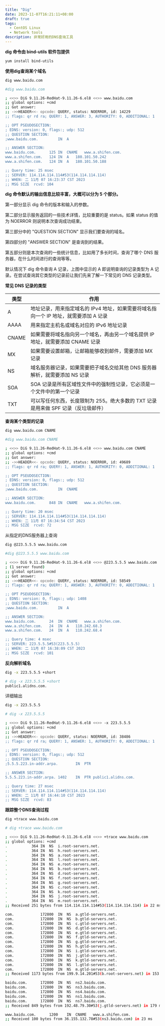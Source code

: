 ```yaml
---
title: "Dig"
date: 2023-11-07T16:21:11+08:00
draft: true
tags:
  - CentOS Linux
  - Network tools
description: 非常好用的DNS查询工具
---
```




**dig 命令由 bind-utils 软件包提供**

```bash
yum install bind-utils
```



**使用dig查询某个域名**

```bash
dig www.baidu.com
```

```bash
#dig www.baidu.com

; <<>> DiG 9.11.26-RedHat-9.11.26-6.el8 <<>> www.baidu.com
;; global options: +cmd
;; Got answer:
;; ->>HEADER<<- opcode: QUERY, status: NOERROR, id: 14229
;; flags: qr rd ra; QUERY: 1, ANSWER: 3, AUTHORITY: 0, ADDITIONAL: 1

;; OPT PSEUDOSECTION:
; EDNS: version: 0, flags:; udp: 512
;; QUESTION SECTION:
;www.baidu.com.			IN	A

;; ANSWER SECTION:
www.baidu.com.		125	IN	CNAME	www.a.shifen.com.
www.a.shifen.com.	124	IN	A	180.101.50.242
www.a.shifen.com.	124	IN	A	180.101.50.188

;; Query time: 25 msec
;; SERVER: 114.114.114.114#53(114.114.114.114)
;; WHEN: 二 11月 07 16:23:37 CST 2023
;; MSG SIZE  rcvd: 104

```



**dig 命令默认的输出信息比较丰富，大概可以分为 5 个部分。**

第一部分显示 dig 命令的版本和输入的参数。

第二部分显示服务返回的一些技术详情，比较重要的是 status。如果 status 的值为 NOERROR 则说明本次查询成功结束。

第三部分中的 "QUESTION SECTION" 显示我们要查询的域名。

第四部分的 "ANSWER SECTION" 是查询到的结果。

第五部分则是本次查询的一些统计信息，比如用了多长时间，查询了哪个 DNS 服务器，在什么时间进行的查询等等。

默认情况下 dig 命令查询 A 记录，上图中显示的 A 即说明查询的记录类型为 A 记录。在尝试查询其它类型的记录前让我们先来了解一下常见的 DNS 记录类型。

 

**常见 DNS 记录的类型**

| 类型  | 作用                                                         |
| ----- | ------------------------------------------------------------ |
| A     | 地址记录，用来指定域名的 IPv4 地址，如果需要将域名指向一个 IP 地址，就需要添加 A 记录 |
| AAAA  | 用来指定主机名或域名对应的 IPv6 地址记录                     |
| CNAME | 如果需要将域名指向另一个域名，再由另一个域名提供 IP 地址，就需要添加 CNAME 记录 |
| MX    | 如果需要设置邮箱，让邮箱能够收到邮件，需要添加 MX 记录       |
| NS    | 域名服务器记录，如果需要把子域名交给其他 DNS 服务器解析，就需要添加 NS 记录 |
| SOA   | SOA 记录是所有区域性文件中的强制性记录，它必须是一个文件中的第一个记录 |
| TXT   | 可以写任何东西，长度限制为 255。绝大多数的 TXT 记录是用来做 SPF 记录（反垃圾邮件） |



**查询某个类型的记录**

```bash
dig www.baidu.com CNAME
```

```bash
#dig www.baidu.com CNAME

; <<>> DiG 9.11.26-RedHat-9.11.26-6.el8 <<>> www.baidu.com CNAME
;; global options: +cmd
;; Got answer:
;; ->>HEADER<<- opcode: QUERY, status: NOERROR, id: 49689
;; flags: qr rd ra; QUERY: 1, ANSWER: 1, AUTHORITY: 0, ADDITIONAL: 1

;; OPT PSEUDOSECTION:
; EDNS: version: 0, flags:; udp: 512
;; QUESTION SECTION:
;www.baidu.com.			IN	CNAME

;; ANSWER SECTION:
www.baidu.com.		848	IN	CNAME	www.a.shifen.com.

;; Query time: 20 msec
;; SERVER: 114.114.114.114#53(114.114.114.114)
;; WHEN: 二 11月 07 16:34:54 CST 2023
;; MSG SIZE  rcvd: 72

```



从指定的DNS服务器上查询

```bash
dig @223.5.5.5 www.baidu.com
```

```bash
#dig @223.5.5.5 www.baidu.com

; <<>> DiG 9.11.26-RedHat-9.11.26-6.el8 <<>> @223.5.5.5 www.baidu.com
; (1 server found)
;; global options: +cmd
;; Got answer:
;; ->>HEADER<<- opcode: QUERY, status: NOERROR, id: 58549
;; flags: qr rd ra; QUERY: 1, ANSWER: 3, AUTHORITY: 0, ADDITIONAL: 1

;; OPT PSEUDOSECTION:
; EDNS: version: 0, flags:; udp: 1408
;; QUESTION SECTION:
;www.baidu.com.			IN	A

;; ANSWER SECTION:
www.baidu.com.		24	IN	CNAME	www.a.shifen.com.
www.a.shifen.com.	24	IN	A	110.242.68.3
www.a.shifen.com.	24	IN	A	110.242.68.4

;; Query time: 4 msec
;; SERVER: 223.5.5.5#53(223.5.5.5)
;; WHEN: 二 11月 07 16:38:09 CST 2023
;; MSG SIZE  rcvd: 101

```

 

**反向解析域名**

```bash
dig -x 223.5.5.5 +short
```

```bash
# dig -x 223.5.5.5 +short
public1.alidns.com.
```

详细输出

```bash
dig -x 223.5.5.5
```

```bash
# dig -x 223.5.5.5

; <<>> DiG 9.11.26-RedHat-9.11.26-6.el8 <<>> -x 223.5.5.5
;; global options: +cmd
;; Got answer:
;; ->>HEADER<<- opcode: QUERY, status: NOERROR, id: 38486
;; flags: qr rd ra; QUERY: 1, ANSWER: 1, AUTHORITY: 0, ADDITIONAL: 1

;; OPT PSEUDOSECTION:
; EDNS: version: 0, flags:; udp: 512
;; QUESTION SECTION:
;5.5.5.223.in-addr.arpa.		IN	PTR

;; ANSWER SECTION:
5.5.5.223.in-addr.arpa.	1402	IN	PTR	public1.alidns.com.

;; Query time: 27 msec
;; SERVER: 114.114.114.114#53(114.114.114.114)
;; WHEN: 二 11月 07 16:44:10 CST 2023
;; MSG SIZE  rcvd: 83

```

 

**跟踪整个DNS查询过程**

```bash
dig +trace www.baidu.com
```

```bash
# dig +trace www.baidu.com

; <<>> DiG 9.11.26-RedHat-9.11.26-6.el8 <<>> +trace www.baidu.com
;; global options: +cmd
.			364	IN	NS	i.root-servers.net.
.			364	IN	NS	h.root-servers.net.
.			364	IN	NS	a.root-servers.net.
.			364	IN	NS	l.root-servers.net.
.			364	IN	NS	e.root-servers.net.
.			364	IN	NS	b.root-servers.net.
.			364	IN	NS	d.root-servers.net.
.			364	IN	NS	f.root-servers.net.
.			364	IN	NS	g.root-servers.net.
.			364	IN	NS	c.root-servers.net.
.			364	IN	NS	k.root-servers.net.
.			364	IN	NS	j.root-servers.net.
.			364	IN	NS	m.root-servers.net.
;; Received 251 bytes from 114.114.114.114#53(114.114.114.114) in 22 ms

com.			172800	IN	NS	a.gtld-servers.net.
com.			172800	IN	NS	b.gtld-servers.net.
com.			172800	IN	NS	c.gtld-servers.net.
com.			172800	IN	NS	d.gtld-servers.net.
com.			172800	IN	NS	e.gtld-servers.net.
com.			172800	IN	NS	f.gtld-servers.net.
com.			172800	IN	NS	g.gtld-servers.net.
com.			172800	IN	NS	h.gtld-servers.net.
com.			172800	IN	NS	i.gtld-servers.net.
com.			172800	IN	NS	j.gtld-servers.net.
com.			172800	IN	NS	k.gtld-servers.net.
com.			172800	IN	NS	l.gtld-servers.net.
com.			172800	IN	NS	m.gtld-servers.net.
;; Received 1173 bytes from 199.9.14.201#53(b.root-servers.net) in 153 ms

baidu.com.		172800	IN	NS	ns2.baidu.com.
baidu.com.		172800	IN	NS	ns3.baidu.com.
baidu.com.		172800	IN	NS	ns4.baidu.com.
baidu.com.		172800	IN	NS	ns1.baidu.com.
baidu.com.		172800	IN	NS	ns7.baidu.com.
;; Received 849 bytes from 192.48.79.30#53(j.gtld-servers.net) in 179 ms

www.baidu.com.		1200	IN	CNAME	www.a.shifen.com.
;; Received 100 bytes from 36.155.132.78#53(ns3.baidu.com) in 23 ms

```


